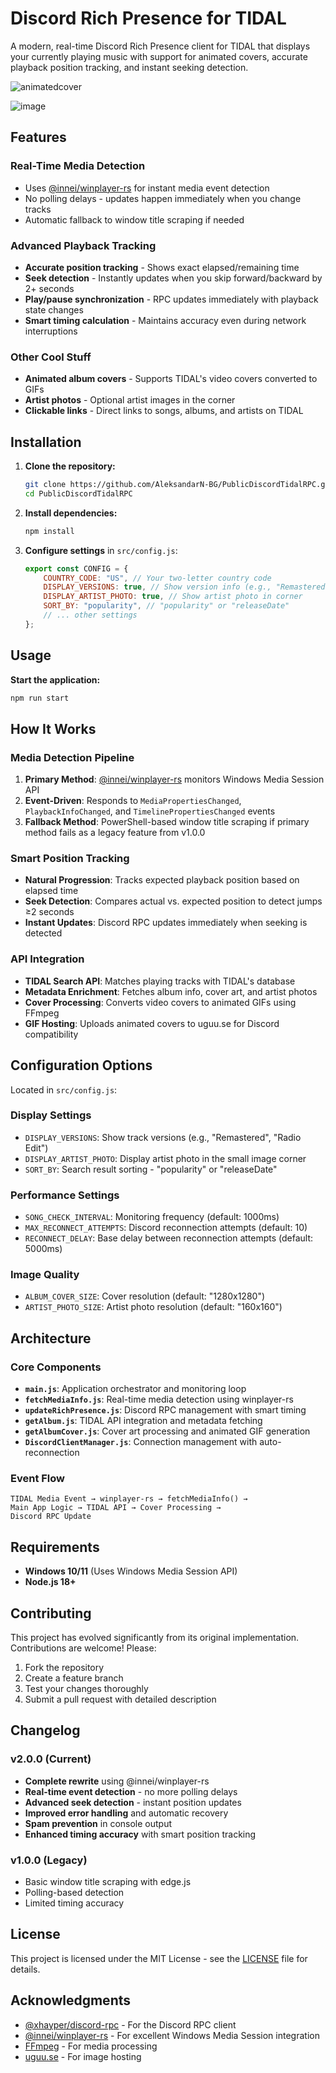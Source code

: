 # Discord Rich Presence for TIDAL

A modern, real-time Discord Rich Presence client for TIDAL that displays your currently playing music with support for animated covers, accurate playback position tracking, and instant seeking detection.

![animatedcover](https://github.com/user-attachments/assets/c985ec5c-fcf4-45f6-b89e-8f95423a6d76)

![image](https://github.com/user-attachments/assets/2b3eb1f3-0ce6-4eea-9a7f-49579e970fa7)

## Features

### **Real-Time Media Detection**
- Uses [@innei/winplayer-rs](https://www.npmjs.com/package/@innei/winplayer-rs) for instant media event detection
- No polling delays - updates happen immediately when you change tracks
- Automatic fallback to window title scraping if needed

### **Advanced Playback Tracking**
- **Accurate position tracking** - Shows exact elapsed/remaining time
- **Seek detection** - Instantly updates when you skip forward/backward by 2+ seconds
- **Play/pause synchronization** - RPC updates immediately with playback state changes
- **Smart timing calculation** - Maintains accuracy even during network interruptions

### **Other Cool Stuff**
- **Animated album covers** - Supports TIDAL's video covers converted to GIFs
- **Artist photos** - Optional artist images in the corner
- **Clickable links** - Direct links to songs, albums, and artists on TIDAL

## Installation

1. **Clone the repository:**
   ```bash
   git clone https://github.com/AleksandarN-BG/PublicDiscordTidalRPC.git
   cd PublicDiscordTidalRPC
   ```

2. **Install dependencies:**
   ```bash
   npm install
   ```

3. **Configure settings** in `src/config.js`:
   ```javascript
   export const CONFIG = {
       COUNTRY_CODE: "US", // Your two-letter country code
       DISPLAY_VERSIONS: true, // Show version info (e.g., "Remastered")
       DISPLAY_ARTIST_PHOTO: true, // Show artist photo in corner
       SORT_BY: "popularity", // "popularity" or "releaseDate"
       // ... other settings
   };
   ```

## Usage

**Start the application:**
```bash
npm run start
```

## How It Works

### Media Detection Pipeline
1. **Primary Method**: [@innei/winplayer-rs](https://www.npmjs.com/package/@innei/winplayer-rs) monitors Windows Media Session API
2. **Event-Driven**: Responds to `MediaPropertiesChanged`, `PlaybackInfoChanged`, and `TimelinePropertiesChanged` events
3. **Fallback Method**: PowerShell-based window title scraping if primary method fails as a legacy feature from v1.0.0

### Smart Position Tracking
- **Natural Progression**: Tracks expected playback position based on elapsed time
- **Seek Detection**: Compares actual vs. expected position to detect jumps ≥2 seconds
- **Instant Updates**: Discord RPC updates immediately when seeking is detected

### API Integration
- **TIDAL Search API**: Matches playing tracks with TIDAL's database
- **Metadata Enrichment**: Fetches album info, cover art, and artist photos
- **Cover Processing**: Converts video covers to animated GIFs using FFmpeg
- **GIF Hosting**: Uploads animated covers to uguu.se for Discord compatibility

## Configuration Options

Located in `src/config.js`:

### Display Settings
- `DISPLAY_VERSIONS`: Show track versions (e.g., "Remastered", "Radio Edit")
- `DISPLAY_ARTIST_PHOTO`: Display artist photo in the small image corner
- `SORT_BY`: Search result sorting - "popularity" or "releaseDate"

### Performance Settings
- `SONG_CHECK_INTERVAL`: Monitoring frequency (default: 1000ms)
- `MAX_RECONNECT_ATTEMPTS`: Discord reconnection attempts (default: 10)
- `RECONNECT_DELAY`: Base delay between reconnection attempts (default: 5000ms)

### Image Quality
- `ALBUM_COVER_SIZE`: Cover resolution (default: "1280x1280")
- `ARTIST_PHOTO_SIZE`: Artist photo resolution (default: "160x160")

## Architecture

### Core Components
- **`main.js`**: Application orchestrator and monitoring loop
- **`fetchMediaInfo.js`**: Real-time media detection using winplayer-rs
- **`updateRichPresence.js`**: Discord RPC management with smart timing
- **`getAlbum.js`**: TIDAL API integration and metadata fetching
- **`getAlbumCover.js`**: Cover art processing and animated GIF generation
- **`DiscordClientManager.js`**: Connection management with auto-reconnection

### Event Flow
```
TIDAL Media Event → winplayer-rs → fetchMediaInfo() → 
Main App Logic → TIDAL API → Cover Processing → 
Discord RPC Update
```

## Requirements

- **Windows 10/11** (Uses Windows Media Session API)
- **Node.js 18+**

## Contributing

This project has evolved significantly from its original implementation. Contributions are welcome! Please:

1. Fork the repository
2. Create a feature branch
3. Test your changes thoroughly
4. Submit a pull request with detailed description

## Changelog

### v2.0.0 (Current)
- **Complete rewrite** using @innei/winplayer-rs
- **Real-time event detection** - no more polling delays
- **Advanced seek detection** - instant position updates
- **Improved error handling** and automatic recovery
- **Spam prevention** in console output
- **Enhanced timing accuracy** with smart position tracking

### v1.0.0 (Legacy)
- Basic window title scraping with edge.js
- Polling-based detection
- Limited timing accuracy

## License

This project is licensed under the MIT License - see the [LICENSE](LICENSE) file for details.

## Acknowledgments

- [@xhayper/discord-rpc](https://www.npmjs.com/package/@xhayper/discord-rpc) - For the Discord RPC client
- [@innei/winplayer-rs](https://www.npmjs.com/package/@innei/winplayer-rs) - For excellent Windows Media Session integration
- [FFmpeg](https://ffmpeg.org/) - For media processing
- [uguu.se](https://uguu.se/) - For image hosting


